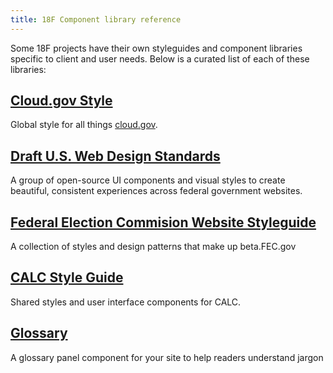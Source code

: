 ```yaml
---
title: 18F Component library reference
---
```


Some 18F projects have their own styleguides and component libraries specific to client and user needs. Below is a curated list of each of these libraries:

## [Cloud.gov Style](https://github.com/18F/cg-style)
Global style for all things [cloud.gov](https://cloud.gov).

## [Draft U.S. Web Design Standards](https://standards.usa.gov)
A group of open-source UI components and visual styles to create beautiful, consistent experiences across federal government websites.

## [Federal Election Commision Website Styleguide](https://fec-pattern-library.apps.cloud.gov/)
A collection of styles and design patterns that make up beta.FEC.gov

## [CALC Style Guide](https://calc-dev.apps.cloud.gov/styleguide/)
Shared styles and user interface components for CALC.

## [Glossary](https://github.com/18F/glossary)
A glossary panel component for your site to help readers understand jargon
